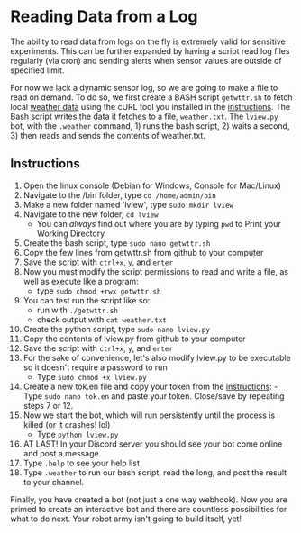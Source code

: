 # Reading Data from a Log

The ability to read data from logs on the fly is extremely valid for sensitive experiments. This can be further expanded by having a script read log files regularly (via cron) and sending alerts when sensor values are outside of specified limit. 

For now we lack a dynamic sensor log, so we are going to make a file to read on demand. To do so, we first create a BASH script `getwttr.sh` to fetch local [weather data](http://wttr.in) using the cURL tool you installed in the [instructions](../instructions). The Bash script writes the data it fetches to a file, `weather.txt`. The `lview.py` bot, with the `.weather` command, 1) runs the bash script, 2) waits a second, 3) then reads and sends the contents of weather.txt.

## Instructions
1. Open the linux console (Debian for Windows, Console for Mac/Linux)
2. Navigate to the /bin folder, type `cd /home/admin/bin`
3. Make a new folder named 'lview', type `sudo mkdir lview`
4. Navigate to the new folder, `cd lview`
   - You can *always* find out where you are by typing `pwd` to Print your Working Directory
5. Create the bash script, type `sudo nano getwttr.sh`
6. Copy the few lines from getwttr.sh from github to your computer
7. Save the script with `ctrl+x`, `y`, and `enter`
8. Now you must modify the script permissions to read and write a file, as well as execute like a program:
   - type `sudo chmod +rwx getwttr.sh`
9. You can test run the script like so:
   - run with `./getwttr.sh`
   - check output with `cat weather.txt`
10. Create the python script, type `sudo nano lview.py`
11. Copy the contents of lview.py from github to your computer
12. Save the script with `ctrl+x`, `y`, and `enter`
13. For the sake of convenience, let's also modify lview.py to be executable so it doesn't require a password to run
    - Type `sudo chmod +x lview.py`
14. Create a new tok.en file and copy your token from the [instructions](../instructions):
    -Type `sudo nano tok.en` and paste your token. Close/save by repeating steps 7 or 12.
15. Now we start the bot, which will run persistently until the process is killed (or it crashes! lol)
    - Type `python lview.py`
16. AT LAST! In your Discord server you should see your bot come online and post a message.
17. Type `.help` to see your help list
18. Type `.weather` to run our bash script, read the long, and post the result to your channel.

Finally, you have created a bot (not just a one way webhook). Now you are primed to create an interactive bot and there are countless possibilities for what to do next. Your robot army isn't going to build itself, yet!
